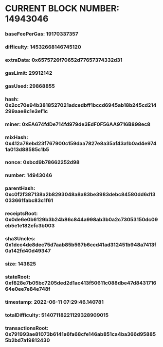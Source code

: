 # CURRENT BLOCK NUMBER: 14943046

### baseFeePerGas: 19170337357
### difficulty: 14532668146745120
### extraData: 0x6575726f70652d77657374332d31
### gasLimit: 29912142
### gasUsed: 29868855
### hash: 0x2cc70e94b3818527021adcedbff1bccd6945ab18b245cd214299aae8c1e3ef1c
### miner: 0xEA674fdDe714fd979de3EdF0F56AA9716B898ec8
### mixHash: 0x412a78ebd23f767900c159daa7827e8a35af43a1b0ad4e9741a013d88585c1b5
### nonce: 0xbcd9b78662252d98
### number: 14943046
### parentHash: 0xc0f2f387138a2b8293048a8a83be3983debc84580dd6d13033661fabc83c1f61
### receiptsRoot: 0x0de6e0b6129b3b24b86c844a998ab3b0a2c73053150dc09eb5e1e182efc3b003
### sha3Uncles: 0x1dcc4de8dec75d7aab85b567b6ccd41ad312451b948a7413f0a142fd40d49347
### size: 143825
### stateRoot: 0xf828e7b05bc7205ded2d1ac413f50611c088dbe47d843171664e0ee7e84e748f
### timestamp: 2022-06-11 07:29:46.140781
### totalDifficulty: 51407118221129328909015
### transactionsRoot: 0x791993ae81073b6141a6fa68cfe146ab851ca4ba366d958855b2bd7a19812430
